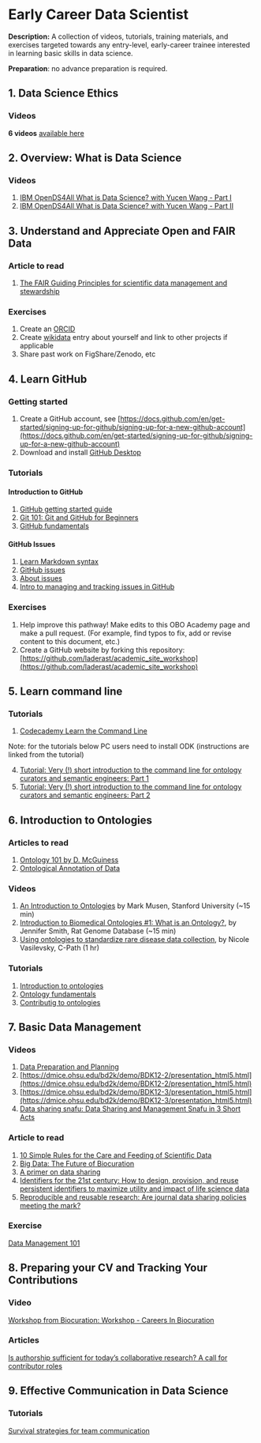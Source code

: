 # Early Career Data Scientist

**Description:** A collection of videos, tutorials, training materials, and exercises targeted towards any entry-level, early-career trainee interested in learning basic skills in data science.

**Preparation**: no advance preparation is required.

## 1. Data Science Ethics

### Videos

**6 videos** [available here](https://nebigdatahub.org/nsdc/nsdc-video-library/#data-ethics)

## 2. Overview: What is Data Science

### Videos 

1. [IBM OpenDS4All What is Data Science? with Yucen Wang - Part I](https://www.youtube.com/watch?v=BLgjJvPAaqc&list=PLNs9ZO9jGtUBLCoyYNmRqz8FM3aUdJ6xD)  
2. [IBM OpenDS4All What is Data Science? with Yucen Wang - Part II](https://www.youtube.com/watch?v=OderbEVWDDU&list=PLNs9ZO9jGtUBLCoyYNmRqz8FM3aUdJ6xD&index=3)  

## 3. Understand and Appreciate Open and FAIR Data

### Article to read

1. [The FAIR Guiding Principles for scientific data management and stewardship](https://www.nature.com/articles/sdata201618)

### Exercises

1. Create an [ORCID](https://orcid.org/)
2. Create [wikidata](https://www.wikidata.org/wiki/Wikidata:Main_Page) entry about yourself and link to other projects if applicable
3. Share past work on FigShare/Zenodo, etc

## 4. Learn GitHub

### Getting started

1. Create a GitHub account, see [https://docs.github.com/en/get-started/signing-up-for-github/signing-up-for-a-new-github-account](https://docs.github.com/en/get-started/signing-up-for-github/signing-up-for-a-new-github-account)
2. Download and install [GitHub Desktop](https://desktop.github.com/)

### Tutorials

#### Introduction to GitHub  

1. [GitHub getting started guide](https://docs.github.com/en/get-started/quickstart/hello-world)
2. [Git 101: Git and GitHub for Beginners](https://www.slideshare.net/HubSpot/git-101-git-and-github-for-beginners)
1. [GitHub fundamentals](https://oboacademy.github.io/obook/tutorial/github-fundamentals/)

#### GitHub Issues
1. [Learn Markdown syntax](https://docs.github.com/en/get-started/writing-on-github/getting-started-with-writing-and-formatting-on-github/basic-writing-and-formatting-syntax)
1. [GitHub issues](https://oboacademy.github.io/obook/tutorial/github-issues/)
1. [About issues](https://docs.github.com/en/issues/tracking-your-work-with-issues/about-issues)
1. [Intro to managing and tracking issues in GitHub](https://data2health.github.io/mtip-tutorial/lessons/Lesson6.html)

### Exercises

1. Help improve this pathway! Make edits to this OBO Academy page and make a pull request. (For example, find typos to fix, add or revise content to this document, etc.)
2. Create a GitHub website by forking this repository: [https://github.com/laderast/academic_site_workshop](https://github.com/laderast/academic_site_workshop)

## 5. Learn command line

### Tutorials

1. [Codecademy Learn the Command Line](https://www.codecademy.com/learn/learn-the-command-line)

Note: for the tutorials below PC users need to install ODK (instructions are linked from the tutorial)   

4. [Tutorial: Very (!) short introduction to the command line for ontology curators and semantic engineers: Part 1](https://oboacademy.github.io/obook/tutorial/intro-cli-1/)
5. [Tutorial: Very (!) short introduction to the command line for ontology curators and semantic engineers: Part 2](https://oboacademy.github.io/obook/tutorial/intro-cli-2/)

## 6. Introduction to Ontologies

### Articles to read  

1. [Ontology 101 by D. McGuiness](https://protege.stanford.edu/publications/ontology_development/ontology101-noy-mcguinness.html)
2. [Ontological Annotation of Data](https://ontogenesis.knowledgeblog.org/50/)

### Videos  

1. [An Introduction to Ontologies](https://www.youtube.com/watch?v=PrLY3Gzj6w4) by Mark Musen, Stanford University (~15 min)
2. [Introduction to Biomedical Ontologies #1:  What is an Ontology?](https://www.youtube.com/watch?v=3EUaurjK7u8), by Jennifer Smith, Rat Genome Database (~15 min)
3. [Using ontologies to standardize rare disease data collection](https://www.youtube.com/watch?v=vinZvwXqd_k), by Nicole Vasilevsky, C-Path (1 hr)

### Tutorials

1. [Introduction to ontologies](https://oboacademy.github.io/obook/explanation/intro-to-ontologies/)
2. [Ontology fundamentals](https://oboacademy.github.io/obook/lesson/ontology-fundamentals/)
3. [Contributig to ontologies](https://oboacademy.github.io/obook/lesson/contributing-to-obo-ontologies/)

## 7. Basic Data Management

### Videos 

1. [Data Preparation and Planning](https://dmice.ohsu.edu/bd2k/demo/BDK12-1/presentation_html5.html)
2. [https://dmice.ohsu.edu/bd2k/demo/BDK12-2/presentation_html5.html](https://dmice.ohsu.edu/bd2k/demo/BDK12-2/presentation_html5.html)
3. [https://dmice.ohsu.edu/bd2k/demo/BDK12-3/presentation_html5.html](https://dmice.ohsu.edu/bd2k/demo/BDK12-3/presentation_html5.html)
4. [Data sharing snafu: Data Sharing and Management Snafu in 3 Short Acts](https://github.com/OBOAcademy/obook/assets/6722114/49eed749-c4bd-427c-8db9-9e2334348cee)

### Article to read

1. [10 Simple Rules for the Care and Feeding of Scientific Data](https://arxiv.org/pdf/1401.2134v1.pdf)
2. [Big Data: The Future of Biocuration](https://www.ncbi.nlm.nih.gov/pmc/articles/PMC2819144/)
3. [A primer on data sharing](https://doi.org/10.1371/journal.pbio.1002235)
4. [Identifiers for the 21st century: How to design, provision, and reuse persistent identifiers to maximize utility and impact of life science data](https://doi.org/10.1371/journal.pbio.2001414 )
5. [Reproducible and reusable research: Are journal data sharing policies meeting the mark?](https://peerj.com/articles/3208/)

### Exercise

[Data Management 101](https://drive.google.com/drive/folders/1blhHuwno0n-kZmYNei7RSIIexvTKIysY)

## 8. Preparing your CV and Tracking Your Contributions

### Video 

[Workshop from Biocuration: Workshop - Careers In Biocuration](https://github.com/OBOAcademy/obook/assets/6722114/c9981552-ee4f-44d7-9ad8-ce21f9782bc0)

### Articles

[Is authorship sufficient for today’s collaborative research? A call for contributor roles](https://www.ncbi.nlm.nih.gov/pmc/articles/PMC7736357/)

## 9. Effective Communication in Data Science

### Tutorials 

[Survival strategies for team communication](https://data2health.github.io/mtip-tutorial/lessons/Lesson4.html)
